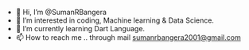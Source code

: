 - 👋 Hi, I’m @SumanRBangera
- 👀 I’m interested in coding, Machine learning & Data Science.
- 🌱 I’m currently learning Dart Language.
- 📫 How to reach me .. through mail sumanrbangera2001@gmail.com


